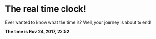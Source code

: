 # The real time clock!

Ever wanted to know what the time is? Well, your journey is about to end!

**The time is Nov 24, 2017, 23:52**